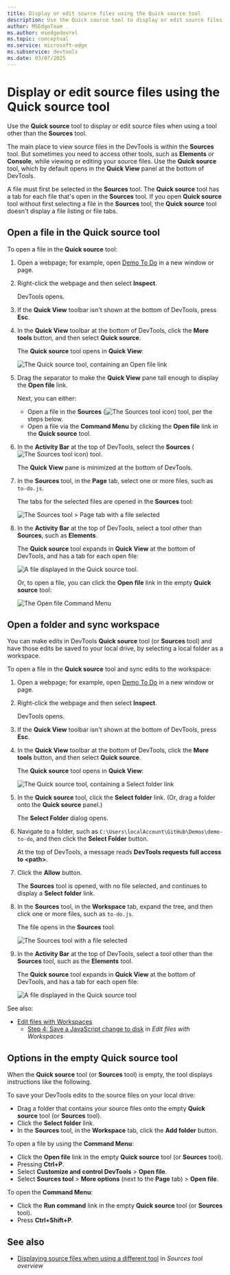 ```yaml
---
title: Display or edit source files using the Quick source tool
description: Use the Quick source tool to display or edit source files when using a tool other than the Sources tool.
author: MSEdgeTeam
ms.author: msedgedevrel
ms.topic: conceptual
ms.service: microsoft-edge
ms.subservice: devtools
ms.date: 03/07/2025
---
```

# Display or edit source files using the Quick source tool
<!-- https://developer.chrome.com/docs/devtools/quick-source -->

Use the **Quick source** tool to display or edit source files when using a tool other than the **Sources** tool.

The main place to view source files in the DevTools is within the **Sources** tool.  But sometimes you need to access other tools, such as **Elements** or **Console**, while viewing or editing your source files.  Use the **Quick source** tool, which by default opens in the **Quick View** panel at the bottom of DevTools.

A file must first be selected in the **Sources** tool.  The **Quick source** tool has a tab for each file that's open in the **Sources** tool.  If you open **Quick source** tool without first selecting a file in the **Sources** tool, the **Quick source** tool doesn't display a file listing or file tabs.


<!-- ====================================================================== -->
## Open a file in the Quick source tool

To open a file in the **Quick source** tool:

1. Open a webpage; for example, open [Demo To Do](https://microsoftedge.github.io/Demos/demo-to-do/) in a new window or page.

1. Right-click the webpage and then select **Inspect**.

   DevTools opens.

1. If the **Quick View** toolbar isn't shown at the bottom of DevTools, press **Esc**.

1. In the **Quick View** toolbar at the bottom of DevTools, click the **More tools** button, and then select **Quick source**.

   The **Quick source** tool opens in **Quick View**:

   ![The Quick source tool, containing an Open file link](./quick-source-tool-images/quick-source-open-file.png)

1. Drag the separator to make the **Quick View** pane tall enough to display the **Open file** link.

   Next, you can either:
   * Open a file in the **Sources** (![The Sources tool icon](./quick-source-tool-images/sources-icon.png)) tool, per the steps below.
   * Open a file via the **Command Menu** by clicking the **Open file** link in the **Quick source** tool.

1. In the **Activity Bar** at the top of DevTools, select the **Sources** (![The Sources tool icon](./quick-source-tool-images/sources-icon.png)) tool.

   The **Quick View** pane is minimized at the bottom of DevTools.

1. In the **Sources** tool, in the **Page** tab, select one or more files, such as `to-do.js`.

   The tabs for the selected files are opened in the **Sources** tool:

   ![The Sources tool > Page tab with a file selected](./quick-source-tool-images/sources-tool-page-tab-file-selected.png)

1. In the **Activity Bar** at the top of DevTools, select a tool other than **Sources**, such as **Elements**.

   The **Quick source** tool expands in **Quick View** at the bottom of DevTools, and has a tab for each open file:

   ![A file displayed in the Quick source tool.](./quick-source-tool-images/file-displayed-in-quick-source.png)<!-- 1st use -->


   Or, to open a file, you can click the **Open file** link in the empty **Quick source** tool:

   ![The Open file Command Menu](./quick-source-tool-images/open-file-command-menu.png)


<!-- ====================================================================== -->
## Open a folder and sync workspace

You can make edits in DevTools **Quick source** tool (or **Sources** tool) and have those edits be saved to your local drive, by selecting a local folder as a workspace.


To open a file in the **Quick source** tool and sync edits to the workspace:

1. Open a webpage; for example, open [Demo To Do](https://microsoftedge.github.io/Demos/demo-to-do/) in a new window or page.

1. Right-click the webpage and then select **Inspect**.

   DevTools opens.

1. If the **Quick View** toolbar isn't shown at the bottom of DevTools, press **Esc**.

1. In the **Quick View** toolbar at the bottom of DevTools, click the **More tools** button, and then select **Quick source**.

   The **Quick source** tool opens in **Quick View**:

   ![The Quick source tool, containing a Select folder link](./quick-source-tool-images/quick-source-select-folder.png)

1. In the **Quick source** tool, click the **Select folder** link.  (Or, drag a folder onto the **Quick source** panel.)

   The **Select Folder** dialog opens.

1. Navigate to a folder, such as `C:\Users\localAccount\GitHub\Demos\demo-to-do`, and then click the **Select Folder** button.

   At the top of DevTools, a message reads **DevTools requests full access to \<path\>**.

1. Click the **Allow** button.

   The **Sources** tool is opened, with no file selected, and continues to display a **Select folder** link.

1. In the **Sources** tool, in the **Workspace** tab, expand the tree, and then click one or more files, such as `to-do.js`.

   The file opens in the **Sources** tool:

   ![The Sources tool with a file selected](./quick-source-tool-images/sources-tool-with-file-selected.png)

1. In the **Activity Bar** at the top of DevTools, select a tool other than the **Sources** tool, such as the **Elements** tool.

   The **Quick source** tool expands in **Quick View** at the bottom of DevTools, and has a tab for each open file:

   ![A file displayed in the Quick source tool](./quick-source-tool-images/file-displayed-in-quick-source.png)<!-- 2nd use -->

See also:
* [Edit files with Workspaces](../workspaces/index.md)
   * [Step 4: Save a JavaScript change to disk](../workspaces/index.md#edit-javascript-and-save-changes-to-the-source-file) in _Edit files with Workspaces_


<!-- ====================================================================== -->
## Options in the empty Quick source tool

When the **Quick source** tool (or **Sources** tool) is empty, the tool displays instructions like the following.

To save your DevTools edits to the source files on your local drive:
* Drag a folder that contains your source files onto the empty **Quick source** tool (or **Sources** tool).
* Click the **Select folder** link.
* In the **Sources** tool, in the **Workspace** tab, click the **Add folder** button.

To open a file by using the **Command Menu**:
* Click the **Open file** link in the empty **Quick source** tool (or **Sources** tool).
* Pressing **Ctrl+P**.
* Select **Customize and control DevTools** > **Open file**.
* Select **Sources tool** > **More options** (next to the **Page** tab) > **Open file**.

To open the **Command Menu**:
* Click the **Run command** link in the empty **Quick source** tool (or **Sources** tool).
* Press **Ctrl+Shift+P**.


<!-- ====================================================================== -->
## See also

* [Displaying source files when using a different tool](../sources/index.md#displaying-source-files-when-using-a-different-tool) in _Sources tool overview_
